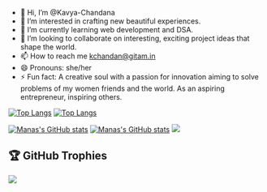 - 👋 Hi, I’m @Kavya-Chandana
- 👀 I’m interested in crafting new beautiful experiences.
- 🌱 I’m currently learning web development and DSA.
- 💞️ I’m looking to collaborate on interesting, exciting project ideas that shape the world.
- 📫 How to reach me kchandan@gitam.in
- 😄 Pronouns: she/her
- ⚡ Fun fact: A creative soul with a passion for innovation aiming to solve problems of my women friends and the world. As an aspiring entrepreneur, inspiring others.

 [![Top Langs](https://github-readme-stats.vercel.app/api/top-langs/?username=Kavya-Chandana&hide=asp&langs_count=5&border_radius=16&layout=compact&theme=dark#gh-dark-mode-only)](https://github.com/anuraghazra/github-readme-stats#gh-dark-mode-only)
 [![Top Langs](https://github-readme-stats.vercel.app/api/top-langs/?username=Kavya-Chandana&hide=asp&langs_count=5&border_radius=16&layout=compact&theme=default#gh-light-mode-only)](https://github.com/anuraghazra/github-readme-stats#gh-light-mode-only)

 [![Manas's GitHub stats](https://github-readme-stats.vercel.app/api?username=Kavya-Chandana&show_icons=true&border_radius=16&theme=dark#gh-dark-mode-only)](https://github.com/anuraghazra/github-readme-stats#gh-dark-mode-only)
  [![Manas's GitHub stats](https://github-readme-stats.vercel.app/api?username=Kavya-Chandana&show_icons=true&border_radius=16&theme=default#gh-light-mode-only)](https://github.com/anuraghazra/github-readme-stats#gh-light-mode-only)
![](https://github-readme-streak-stats.herokuapp.com/?user=Kavya-Chandana&hide_border=false)<br/>

## 🏆 GitHub Trophies
![](https://github-profile-trophy.vercel.app/?username=Kavya-Chandana&no-frame=false&no-bg=false&margin-w=4)

<!---
Kavya-Chandana/Kavya-Chandana is a ✨ special ✨ repository because its `README.md` (this file) appears on your GitHub profile.
You can click the Preview link to take a look at your changes.
--->
